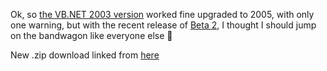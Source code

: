 Ok, so [the VB.NET 2003 version](http://blogs.duncanmackenzie.net/duncanma/archive/2005/04/14/1306.aspx) worked fine upgraded to 2005, with only one warning, but with the recent release of [Beta 2](http://msdn.microsoft.com/vbasic/default.aspx?pull=/library/en-us/dnvs05/html/vbnet2005_preview.asp), I thought I should jump on the bandwagon like everyone else 🙂

New .zip download linked from [here](http://www.duncanmackenzie.net/Samples/#divider)